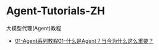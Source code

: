 # Agent-Tutorials-ZH
大模型代理(Agent)教程

- [01-Agent系列教程01-什么是Agent？当今为什么这么重要？](01-Agent%E7%B3%BB%E5%88%97%E6%95%99%E7%A8%8B01-%E4%BB%80%E4%B9%88%E6%98%AFAgent%EF%BC%9F%E5%BD%93%E4%BB%8A%E4%B8%BA%E4%BB%80%E4%B9%88%E8%BF%99%E4%B9%88%E9%87%8D%E8%A6%81%EF%BC%9F.md)